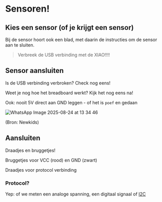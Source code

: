 # Sensoren!

## Kies een sensor (of je krijgt een sensor)

Bij de sensor hoort ook een blad, met daarin de instructies om de sensor aan te sluiten.

> Verbreek de USB verbinding met de XIAO!!!!

## Sensor aansluiten

Is de USB verbinding verbroken? Check nog eens!

Weet je nog hoe het breadboard werkt? Kijk het nog eens na!

Ook: nooit 5V direct aan GND leggen - of het is `poef` en gedaan

![WhatsApp Image 2025-08-24 at 13 34 46](https://github.com/user-attachments/assets/de35acdf-5458-4c57-96e1-f1215c7656e1)

(Bron: Newkids)

## Aansluiten

Draadjes en bruggetjes!

Bruggetjes voor VCC (rood) en GND (zwart)

Draadjes voor protocol verbinding

### Protocol?

Yep: of we meten een analoge spanning, een digitaal signaal of [I2C](https://nl.wikipedia.org/wiki/I²C-bus)
